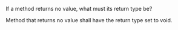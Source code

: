 If a method returns no value, what must its return type be? 

Method that returns no value shall have the return type set to void.
